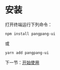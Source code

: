 # 安装

打开终端运行下列命令：

```
npm install pangpang-ui
```

或

```
yarn add pangpang-ui
```

下一节：[开始使用](#/doc/get-started)
